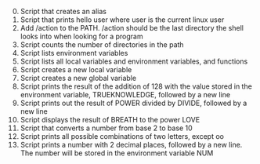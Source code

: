 0. Script that creates an alias
1. Script that prints hello user where user is the current linux user
2. Add /action to the PATH. /action should be the last directory the shell looks into when looking for a program
3. Script counts the number of directories in the path
4. Script lists environment variables
5. Script lists all local variables and environment variables, and functions
6. Script creates a new local variable
7. Script creates a new global variable
8. Script prints the result of the addition of 128 with the value stored in the environment variable, TRUEKNOWLEDGE, followed by a new line
9. Script prints out the result of POWER divided by DIVIDE, followed by a new line
10. Script displays the result of BREATH to the power LOVE
11. Script that converts a number from base 2 to base 10
12. Script prints all possible combinations of two letters, except oo
13. Script prints a number with 2 decimal places, followed by a new line. The number will be stored in the environment variable NUM


